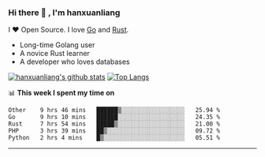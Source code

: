 ### Hi there 👋 , I'm hanxuanliang

<!--
**hanxuanliang/hanxuanliang** is a ✨ _special_ ✨ repository because its `README.md` (this file) appears on your GitHub profile.

Here are some ideas to get you started:

- 🔭 I’m currently working on ...
- 🌱 I’m currently learning ...
- 👯 I’m looking to collaborate on ...
- 🤔 I’m looking for help with ...
- 💬 Ask me about ...
- 📫 How to reach me: ...
- 😄 Pronouns: ...
- ⚡ Fun fact: ...
-->
I ❤ Open Source. I love [Go](https://golang.org) and [Rust](https://www.rust-lang.org/zh-CN/).

* Long-time Golang user
* A novice Rust learner
* A developer who loves databases

[![hanxuanliang's github stats](https://github-readme-stats.vercel.app/api/top-langs/?username=hanxuanliang&hide=html)](https://github.com/anuraghazra/github-readme-stats)
[![Top Langs](https://github-readme-stats.vercel.app/api?username=hanxuanliang&show_icons=true&count_private=true&line_height=40)](https://github.com/anuraghazra/github-readme-stats)

📊 **This week I spent my time on**
<!--START_SECTION:waka-->
```text
Other    9 hrs 46 mins   ██████▒░░░░░░░░░░░░░░░░░░   25.94 % 
Go       9 hrs 10 mins   ██████░░░░░░░░░░░░░░░░░░░   24.35 % 
Rust     7 hrs 54 mins   █████▒░░░░░░░░░░░░░░░░░░░   21.00 % 
PHP      3 hrs 39 mins   ██▒░░░░░░░░░░░░░░░░░░░░░░   09.72 % 
Python   2 hrs 4 mins    █▒░░░░░░░░░░░░░░░░░░░░░░░   05.51 % 
```
<!--END_SECTION:waka-->

***

